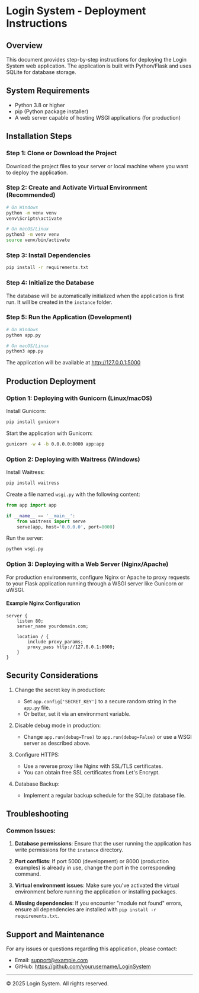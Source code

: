 # Login System - Deployment Instructions

## Overview
This document provides step-by-step instructions for deploying the Login System web application. The application is built with Python/Flask and uses SQLite for database storage.

## System Requirements
- Python 3.8 or higher
- pip (Python package installer)
- A web server capable of hosting WSGI applications (for production)

## Installation Steps

### Step 1: Clone or Download the Project
Download the project files to your server or local machine where you want to deploy the application.

### Step 2: Create and Activate Virtual Environment (Recommended)
```bash
# On Windows
python -m venv venv
venv\Scripts\activate

# On macOS/Linux
python3 -m venv venv
source venv/bin/activate
```

### Step 3: Install Dependencies
```bash
pip install -r requirements.txt
```

### Step 4: Initialize the Database
The database will be automatically initialized when the application is first run. It will be created in the `instance` folder.

### Step 5: Run the Application (Development)
```bash
# On Windows
python app.py

# On macOS/Linux
python3 app.py
```
The application will be available at http://127.0.0.1:5000

## Production Deployment

### Option 1: Deploying with Gunicorn (Linux/macOS)
Install Gunicorn:
```bash
pip install gunicorn
```

Start the application with Gunicorn:
```bash
gunicorn -w 4 -b 0.0.0.0:8000 app:app
```

### Option 2: Deploying with Waitress (Windows)
Install Waitress:
```bash
pip install waitress
```

Create a file named `wsgi.py` with the following content:
```python
from app import app

if __name__ == '__main__':
    from waitress import serve
    serve(app, host='0.0.0.0', port=8000)
```

Run the server:
```bash
python wsgi.py
```

### Option 3: Deploying with a Web Server (Nginx/Apache)
For production environments, configure Nginx or Apache to proxy requests to your Flask application running through a WSGI server like Gunicorn or uWSGI.

#### Example Nginx Configuration
```nginx
server {
    listen 80;
    server_name yourdomain.com;

    location / {
        include proxy_params;
        proxy_pass http://127.0.0.1:8000;
    }
}
```

## Security Considerations

1. Change the secret key in production:
   - Set `app.config['SECRET_KEY']` to a secure random string in the `app.py` file.
   - Or better, set it via an environment variable.

2. Disable debug mode in production:
   - Change `app.run(debug=True)` to `app.run(debug=False)` or use a WSGI server as described above.

3. Configure HTTPS:
   - Use a reverse proxy like Nginx with SSL/TLS certificates.
   - You can obtain free SSL certificates from Let's Encrypt.

4. Database Backup:
   - Implement a regular backup schedule for the SQLite database file.

## Troubleshooting

### Common Issues:

1. **Database permissions**: Ensure that the user running the application has write permissions for the `instance` directory.

2. **Port conflicts**: If port 5000 (development) or 8000 (production examples) is already in use, change the port in the corresponding command.

3. **Virtual environment issues**: Make sure you've activated the virtual environment before running the application or installing packages.

4. **Missing dependencies**: If you encounter "module not found" errors, ensure all dependencies are installed with `pip install -r requirements.txt`.

## Support and Maintenance

For any issues or questions regarding this application, please contact:
- Email: support@example.com
- GitHub: https://github.com/yourusername/LoginSystem

---

© 2025 Login System. All rights reserved.
